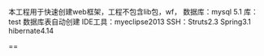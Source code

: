 本工程用于快速创建web框架，工程不包含lib包，wf，
数据库：mysql 5.1 
库：test
数据库表自动创建
IDE工具：myeclipse2013
SSH：Struts2.3   Spring3.1   hibernate4.14

==
